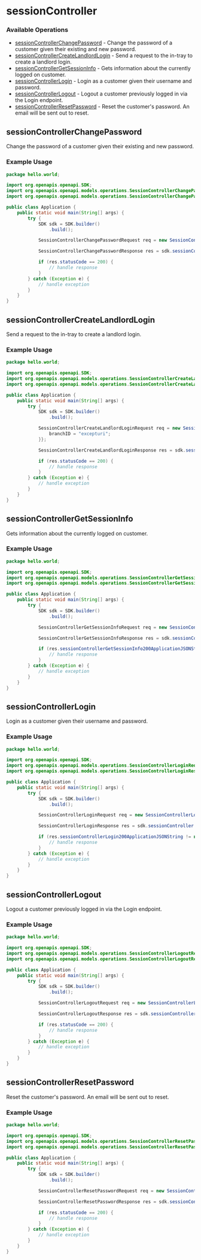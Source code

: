# sessionController

### Available Operations

* [sessionControllerChangePassword](#sessioncontrollerchangepassword) - Change the password of a customer given their existing and new password.
* [sessionControllerCreateLandlordLogin](#sessioncontrollercreatelandlordlogin) - Send a request to the in-tray to create a landlord login.
* [sessionControllerGetSessionInfo](#sessioncontrollergetsessioninfo) - Gets information about the currently logged on customer.
* [sessionControllerLogin](#sessioncontrollerlogin) - Login as a customer given their username and password.
* [sessionControllerLogout](#sessioncontrollerlogout) - Logout a customer previously logged in via the Login endpoint.
* [sessionControllerResetPassword](#sessioncontrollerresetpassword) - Reset the customer's password. An email will be sent out to reset.

## sessionControllerChangePassword

Change the password of a customer given their existing and new password.

### Example Usage

```java
package hello.world;

import org.openapis.openapi.SDK;
import org.openapis.openapi.models.operations.SessionControllerChangePasswordRequest;
import org.openapis.openapi.models.operations.SessionControllerChangePasswordResponse;

public class Application {
    public static void main(String[] args) {
        try {
            SDK sdk = SDK.builder()
                .build();

            SessionControllerChangePasswordRequest req = new SessionControllerChangePasswordRequest("optio", "totam", "beatae", "commodi");            

            SessionControllerChangePasswordResponse res = sdk.sessionController.sessionControllerChangePassword(req);

            if (res.statusCode == 200) {
                // handle response
            }
        } catch (Exception e) {
            // handle exception
        }
    }
}
```

## sessionControllerCreateLandlordLogin

Send a request to the in-tray to create a landlord login.

### Example Usage

```java
package hello.world;

import org.openapis.openapi.SDK;
import org.openapis.openapi.models.operations.SessionControllerCreateLandlordLoginRequest;
import org.openapis.openapi.models.operations.SessionControllerCreateLandlordLoginResponse;

public class Application {
    public static void main(String[] args) {
        try {
            SDK sdk = SDK.builder()
                .build();

            SessionControllerCreateLandlordLoginRequest req = new SessionControllerCreateLandlordLoginRequest("molestiae", "modi", "qui", "impedit", "cum", "esse", "ipsum") {{
                branchID = "excepturi";
            }};            

            SessionControllerCreateLandlordLoginResponse res = sdk.sessionController.sessionControllerCreateLandlordLogin(req);

            if (res.statusCode == 200) {
                // handle response
            }
        } catch (Exception e) {
            // handle exception
        }
    }
}
```

## sessionControllerGetSessionInfo

Gets information about the currently logged on customer.

### Example Usage

```java
package hello.world;

import org.openapis.openapi.SDK;
import org.openapis.openapi.models.operations.SessionControllerGetSessionInfoRequest;
import org.openapis.openapi.models.operations.SessionControllerGetSessionInfoResponse;

public class Application {
    public static void main(String[] args) {
        try {
            SDK sdk = SDK.builder()
                .build();

            SessionControllerGetSessionInfoRequest req = new SessionControllerGetSessionInfoRequest("aspernatur", "perferendis");            

            SessionControllerGetSessionInfoResponse res = sdk.sessionController.sessionControllerGetSessionInfo(req);

            if (res.sessionControllerGetSessionInfo200ApplicationJSONString != null) {
                // handle response
            }
        } catch (Exception e) {
            // handle exception
        }
    }
}
```

## sessionControllerLogin

Login as a customer given their username and password.

### Example Usage

```java
package hello.world;

import org.openapis.openapi.SDK;
import org.openapis.openapi.models.operations.SessionControllerLoginRequest;
import org.openapis.openapi.models.operations.SessionControllerLoginResponse;

public class Application {
    public static void main(String[] args) {
        try {
            SDK sdk = SDK.builder()
                .build();

            SessionControllerLoginRequest req = new SessionControllerLoginRequest("ad", "natus", "sed");            

            SessionControllerLoginResponse res = sdk.sessionController.sessionControllerLogin(req);

            if (res.sessionControllerLogin200ApplicationJSONString != null) {
                // handle response
            }
        } catch (Exception e) {
            // handle exception
        }
    }
}
```

## sessionControllerLogout

Logout a customer previously logged in via the Login endpoint.

### Example Usage

```java
package hello.world;

import org.openapis.openapi.SDK;
import org.openapis.openapi.models.operations.SessionControllerLogoutRequest;
import org.openapis.openapi.models.operations.SessionControllerLogoutResponse;

public class Application {
    public static void main(String[] args) {
        try {
            SDK sdk = SDK.builder()
                .build();

            SessionControllerLogoutRequest req = new SessionControllerLogoutRequest("iste", "dolor");            

            SessionControllerLogoutResponse res = sdk.sessionController.sessionControllerLogout(req);

            if (res.statusCode == 200) {
                // handle response
            }
        } catch (Exception e) {
            // handle exception
        }
    }
}
```

## sessionControllerResetPassword

Reset the customer's password. An email will be sent out to reset.

### Example Usage

```java
package hello.world;

import org.openapis.openapi.SDK;
import org.openapis.openapi.models.operations.SessionControllerResetPasswordRequest;
import org.openapis.openapi.models.operations.SessionControllerResetPasswordResponse;

public class Application {
    public static void main(String[] args) {
        try {
            SDK sdk = SDK.builder()
                .build();

            SessionControllerResetPasswordRequest req = new SessionControllerResetPasswordRequest("natus", "laboriosam");            

            SessionControllerResetPasswordResponse res = sdk.sessionController.sessionControllerResetPassword(req);

            if (res.statusCode == 200) {
                // handle response
            }
        } catch (Exception e) {
            // handle exception
        }
    }
}
```
